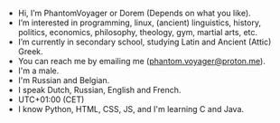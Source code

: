 - Hi, I’m PhantomVoyager or Dorem (Depends on what you like).
- I’m interested in programming, linux, (ancient) linguistics, history, politics, economics, philosophy, theology, gym, martial arts, etc.
- I’m currently in secondary school, studying Latin and Ancient (Attic) Greek.
- You can reach me by emailing me (phantom.voyager@proton.me).
- I'm a male.
- I'm Russian and Belgian.
- I speak Dutch, Russian, English and French.
- UTC+01:00 (CET)
- I know Python, HTML, CSS, JS, and I'm learning C and Java.
